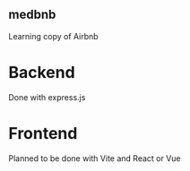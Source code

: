 medbnb
---


Learning copy of Airbnb


# Backend

Done with express.js


# Frontend

Planned to be done with Vite and React or Vue



